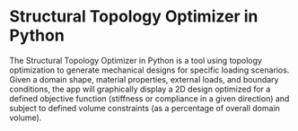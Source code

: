 # Structural Topology Optimizer in Python

The Structural Topology Optimizer in Python is a tool using topology optimization to generate mechanical designs for specific loading scenarios. Given a domain shape, material properties, external loads, and boundary conditions, the app will graphically display a 2D design optimized for a defined objective function (stiffness or compliance in a given direction) and subject to defined volume constraints (as a percentage of overall domain volume).
